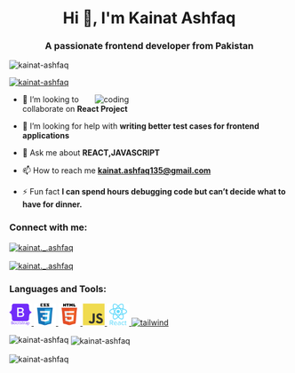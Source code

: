 <h1 align="center">Hi 👋, I'm Kainat Ashfaq</h1>
<h3 align="center">A passionate frontend developer from Pakistan</h3>
<p align="left"> <img src="https://komarev.com/ghpvc/?username=kainat-ashfaq&label=Profile%20views&color=0e75b6&style=flat" alt="kainat-ashfaq" /> </p>

<p align="left"> <a href="https://github.com/ryo-ma/github-profile-trophy"><img src="https://github-profile-trophy.vercel.app/?username=kainat-ashfaq" alt="kainat-ashfaq" /></a> </p>
<img align="right" margin-left="15%" alt="coding" width="350px" src="https://img.freepik.com/free-vector/day-programmer-poster_1308-113966.jpg?ga=GA1.1.37985817.1726958115&semt=ais_hybrid"/>


- 👯 I’m looking to collaborate on **React Project**

- 🤝 I’m looking for help with **writing better test cases for frontend applications**

- 💬 Ask me about **REACT,JAVASCRIPT**

- 📫 How to reach me **kainat.ashfaq135@gmail.com**

- ⚡ Fun fact **I can spend hours debugging code but can’t decide what to have for dinner.**

<h3 align="left">Connect with me:</h3>
<p align="left">
<a href="https://instagram.com/kainat._.ashfaq" target="blank"><img align="center" src="https://raw.githubusercontent.com/rahuldkjain/github-profile-readme-generator/master/src/images/icons/Social/instagram.svg" alt="kainat._.ashfaq" height="30" width="40" /></a>
</p>
<p align="left">
<a href="https://www.linkedin.com/in/kainat-ashfaq-a052a432b/" target="blank"><img align="center" src="https://raw.githubusercontent.com/rahuldkjain/github-profile-readme-generator/master/src/images/icons/Social/instagram.svg" alt="kainat._.ashfaq" height="30" width="40" /></a>
</p>

<h3 align="left">Languages and Tools:</h3>
<p align="left"> <a href="https://getbootstrap.com" target="_blank" rel="noreferrer"> <img src="https://raw.githubusercontent.com/devicons/devicon/master/icons/bootstrap/bootstrap-plain-wordmark.svg" alt="bootstrap" width="40" height="40"/> </a> <a href="https://www.w3schools.com/css/" target="_blank" rel="noreferrer"> <img src="https://raw.githubusercontent.com/devicons/devicon/master/icons/css3/css3-original-wordmark.svg" alt="css3" width="40" height="40"/> </a> <a href="https://www.w3.org/html/" target="_blank" rel="noreferrer"> <img src="https://raw.githubusercontent.com/devicons/devicon/master/icons/html5/html5-original-wordmark.svg" alt="html5" width="40" height="40"/> </a> <a href="https://developer.mozilla.org/en-US/docs/Web/JavaScript" target="_blank" rel="noreferrer"> <img src="https://raw.githubusercontent.com/devicons/devicon/master/icons/javascript/javascript-original.svg" alt="javascript" width="40" height="40"/> </a> <a href="https://reactjs.org/" target="_blank" rel="noreferrer"> <img src="https://raw.githubusercontent.com/devicons/devicon/master/icons/react/react-original-wordmark.svg" alt="react" width="40" height="40"/> </a> <a href="https://tailwindcss.com/" target="_blank" rel="noreferrer"> <img src="https://www.vectorlogo.zone/logos/tailwindcss/tailwindcss-icon.svg" alt="tailwind" width="40" height="40"/> </a> </p>

<p><img align="left" src="https://github-readme-stats.vercel.app/api/top-langs?username=kainat-ashfaq&show_icons=true&locale=en&layout=compact" alt="kainat-ashfaq" /></p>

<p>&nbsp;<img align="center" src="https://github-readme-stats.vercel.app/api?username=kainat-ashfaq&show_icons=true&locale=en" alt="kainat-ashfaq" /></p>

<p><img align="center" src="https://github-readme-streak-stats.herokuapp.com/?user=kainat-ashfaq&" alt="kainat-ashfaq" /></p>
